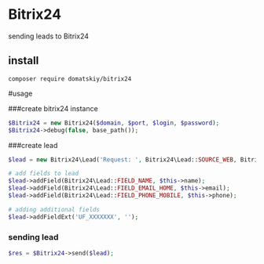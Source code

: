 # Bitrix24

sending leads to Bitrix24

## install 

```
composer require domatskiy/bitrix24
```

#usage


###create bitrix24 instance
```php
$Bitrix24 = new Bitrix24($domain, $port, $login, $password);
$Bitrix24->debug(false, base_path());
```
  
###create lead
```php 
$lead = new Bitrix24\Lead('Request: ', Bitrix24\Lead::SOURCE_WEB, Bitrix24\Lead::STATUS_NEW, Bitrix24\Lead::CURRENCY_RUB);

# add fields to lead
$lead->addField(Bitrix24\Lead::FIELD_NAME, $this->name);
$lead->addField(Bitrix24\Lead::FIELD_EMAIL_HOME, $this->email);
$lead->addField(Bitrix24\Lead::FIELD_PHONE_MOBILE, $this->phone);

# adding additional fields
$lead->addFieldExt('UF_XXXXXXX', '');
```

### sending lead
```php
$res = $Bitrix24->send($lead);
```
